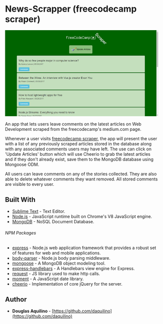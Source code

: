 # News-Scrapper (freecodecamp scraper)

<a href="https://blooming-springs-39642.herokuapp.com/" target="_blank"><img src="https://github.com/daquilino/News-Scraper/blob/master/public/assets/images/screen-shot.png" alt="screen shot">
</a>

An app that lets users leave comments on the latest articles on Web Development scraped from the freecodecamp's medium.com page.

Whenever a user visits [freecodecamp scraper](https://blooming-springs-39642.herokuapp.com/), the app will present the user with a list of any previously scraped articles stored in the database along with any associated comments users may have left.  The use can click on 'Update Articles' button which will use Cheerio to grab the latest articles and if they don't already exist, save them to the MongoDB database using Mongoose ODM.

All users can leave comments on any of the stories collected. They are also able to delete whatever comments they want removed. All stored comments are visible to every user.


## Built With

* [Sublime Text](https://www.sublimetext.com/) - Text Editor.
* [Node.js](https://nodejs.org) - JavaScript runtime built on Chrome's V8 JavaScript engine.
* [MongoDB](https://www.mongodb.com/) - NoSQL Document Database.

###### NPM Packages

* [express](https://www.npmjs.com/package/express) - Node.js web application framework that provides a robust set of features for web and mobile applications.
* [body-parser]() - Node.js body parsing middleware.
* [mongoose](https://www.npmjs.com/package/mongoose) - A MongoDB object modeling tool.
* [express-handlebars](https://www.npmjs.com/package/express-handlebars) - A Handlebars view engine for Express.
* [request](https://www.npmjs.com/package/request)	- JS library used to make http calls.
* [moment](https://www.npmjs.com/package/moment) - A JavaScript date library.
* [cheerio](https://www.npmjs.com/package/cheerio) - Implementation of core jQuery for the server.

## Author

* **Douglas Aquilino** - [https://github.com/daquilino](https://github.com/daquilino)